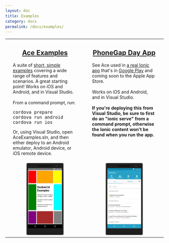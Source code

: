```yaml
---
layout: doc
title: Examples
category: docs
permalink: /docs/examples/
---
```


<table>
<tr>
<td width="50%" valign="top" style="padding-left:24px;padding-right:24px">
<h2 align="center"><a href="https://github.com/adnathan/ace/tree/master/examples/AceExamples">Ace Examples</a></h2>
A suite of <a href="https://github.com/adnathan/ace/tree/master/examples/AceExamples">short, simple examples</a> covering a wide range of features and scenarios. A great starting point!
Works on iOS and Android, and in Visual Studio.
<br/><br/>
From a command prompt, run:
<pre>
cordova prepare
cordova run android
cordova run ios
</pre>
Or, using Visual Studio, open AceExamples.sln, and then either deploy to an Android emulator, Android device, or iOS remote device.
<br/><br/>
</td>
<td width="50%" valign="top" style="padding-left:24px;padding-right:24px">
<h2 align="center"><a href="https://github.com/adnathan/PhoneGapDay">PhoneGap Day App</a></h2>
See Ace used in <a href="https://github.com/adnathan/PhoneGapDay">a real Ionic app</a> that's in <a href="https://play.google.com/store/apps/details?id=com.microsoft.phonegapday.sample">Google Play</a> and coming soon to the Apple App Store.
<br/><br/>
Works on iOS and Android, and in Visual Studio.
<br/><br/>
<b>If you're deploying this from Visual Studio, be sure to first do an "ionic serve" from a command prompt, otherwise the Ionic content won't be found when you run the app.</b>
<br/><br/>
</td>
</tr>
<tr>
<td align="center" valign="top">
<a href="https://github.com/adnathan/ace/tree/master/examples/AceExamples">
<img width="50%" src="/assets/images/examples/examples.jpg"/>
</a>
</td>
<td align="center" valign="top">
<a href="https://github.com/adnathan/PhoneGapDay">
<img width="50%" src="/assets/images/examples/pgd.jpg"/>
</a>
</td>
</tr>
</table>
